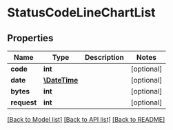 # StatusCodeLineChartList

## Properties
Name | Type | Description | Notes
------------ | ------------- | ------------- | -------------
**code** | **int** |  | [optional] 
**date** | [**\DateTime**](\DateTime.md) |  | [optional] 
**bytes** | **int** |  | [optional] 
**request** | **int** |  | [optional] 

[[Back to Model list]](../README.md#documentation-for-models) [[Back to API list]](../README.md#documentation-for-api-endpoints) [[Back to README]](../README.md)

